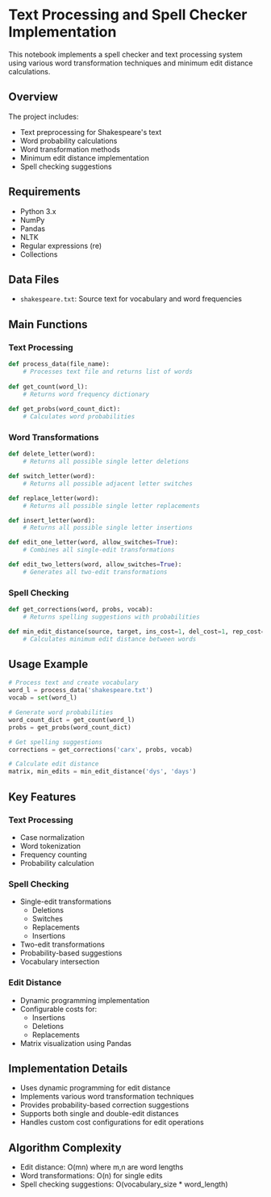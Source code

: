 # Text Processing and Spell Checker Implementation

This notebook implements a spell checker and text processing system using various word transformation techniques and minimum edit distance calculations.

## Overview

The project includes:
- Text preprocessing for Shakespeare's text
- Word probability calculations
- Word transformation methods
- Minimum edit distance implementation
- Spell checking suggestions

## Requirements

- Python 3.x
- NumPy
- Pandas
- NLTK
- Regular expressions (re)
- Collections

## Data Files

- `shakespeare.txt`: Source text for vocabulary and word frequencies

## Main Functions

### Text Processing
```python
def process_data(file_name):
    # Processes text file and returns list of words
    
def get_count(word_l):
    # Returns word frequency dictionary
    
def get_probs(word_count_dict):
    # Calculates word probabilities
```

### Word Transformations
```python
def delete_letter(word):
    # Returns all possible single letter deletions

def switch_letter(word):
    # Returns all possible adjacent letter switches

def replace_letter(word):
    # Returns all possible single letter replacements

def insert_letter(word):
    # Returns all possible single letter insertions

def edit_one_letter(word, allow_switches=True):
    # Combines all single-edit transformations

def edit_two_letters(word, allow_switches=True):
    # Generates all two-edit transformations
```

### Spell Checking
```python
def get_corrections(word, probs, vocab):
    # Returns spelling suggestions with probabilities

def min_edit_distance(source, target, ins_cost=1, del_cost=1, rep_cost=2):
    # Calculates minimum edit distance between words
```

## Usage Example

```python
# Process text and create vocabulary
word_l = process_data('shakespeare.txt')
vocab = set(word_l)

# Generate word probabilities
word_count_dict = get_count(word_l)
probs = get_probs(word_count_dict)

# Get spelling suggestions
corrections = get_corrections('carx', probs, vocab)

# Calculate edit distance
matrix, min_edits = min_edit_distance('dys', 'days')
```

## Key Features

### Text Processing
- Case normalization
- Word tokenization
- Frequency counting
- Probability calculation

### Spell Checking
- Single-edit transformations
  - Deletions
  - Switches
  - Replacements
  - Insertions
- Two-edit transformations
- Probability-based suggestions
- Vocabulary intersection

### Edit Distance
- Dynamic programming implementation
- Configurable costs for:
  - Insertions
  - Deletions
  - Replacements
- Matrix visualization using Pandas

## Implementation Details

- Uses dynamic programming for edit distance
- Implements various word transformation techniques
- Provides probability-based correction suggestions
- Supports both single and double-edit distances
- Handles custom cost configurations for edit operations

## Algorithm Complexity
- Edit distance: O(mn) where m,n are word lengths
- Word transformations: O(n) for single edits
- Spell checking suggestions: O(vocabulary_size * word_length)
